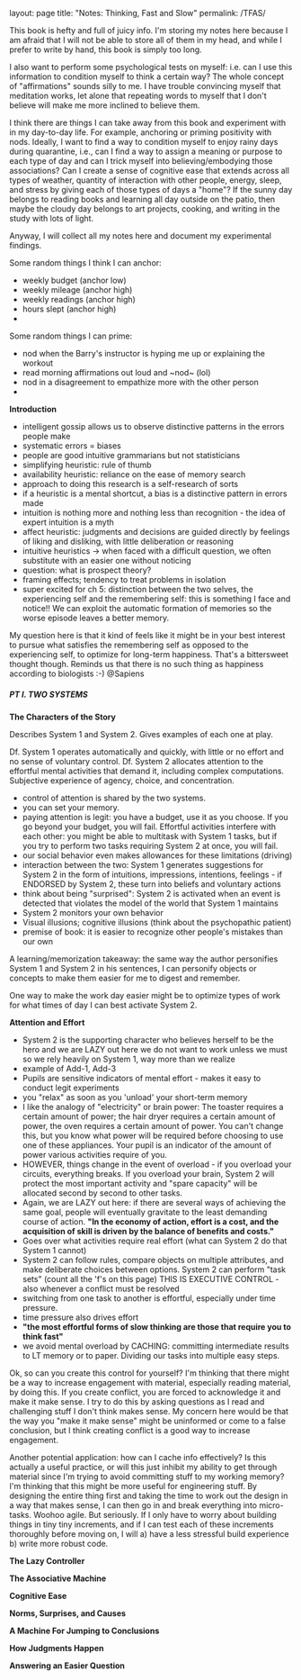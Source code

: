 layout: page
title: "Notes: Thinking, Fast and Slow"
permalink: /TFAS/

This book is hefty and full of juicy info. I'm storing my notes here because I am afraid that I will not be able to store all of them in my head, and while I prefer to write by hand, this book is simply too long.

I also want to perform some psychological tests on myself: i.e. can I use this information to condition myself to think a certain way? The whole concept of "affirmations" sounds silly to me. I have trouble convincing myself that meditation works, let alone that repeating words to myself that I don't believe will make me more inclined to believe them.

I think there are things I can take away from this book and experiment with in my day-to-day life. For example, anchoring or priming positivity with nods. Ideally, I want to find a way to condition myself to enjoy rainy days during quarantine, i.e., can I find a way to assign a meaning or purpose to each type of day and can I trick myself into believing/embodying those associations? Can I create a sense of cognitive ease that extends across all types of weather, quantity of interaction with other people, energy, sleep, and stress by giving each of those types of days a "home"? If the sunny day belongs to reading books and learning all day outside on the patio, then maybe the cloudy day belongs to art projects, cooking, and writing in the study with lots of light.

Anyway, I will collect all my notes here and document my experimental findings.

Some random things I think I can anchor:
- weekly budget (anchor low)
- weekly mileage (anchor high)
- weekly readings (anchor high)
- hours slept (anchor high)
- 

Some random things I can prime:
- nod when the Barry's instructor is hyping me up or explaining the workout
- read morning affirmations out loud and ~nod~ (lol)
- nod in a disagreement to empathize more with the other person
- 

**Introduction**

- intelligent gossip allows us to observe distinctive patterns in the errors people make
- systematic errors = biases
- people are good intuitive grammarians but not statisticians
- simplifying heuristic: rule of thumb
- availability heuristic: reliance on the ease of memory search
- approach to doing this research is a self-research of sorts
- if a heuristic is a mental shortcut, a bias is a distinctive pattern in errors made
- intuition is nothing more and nothing less than recognition - the idea of expert intuition is a myth
- affect heuristic: judgments and decisions are guided directly by feelings of liking and disliking, with little deliberation or reasoning
- intuitive heuristics -> when faced with a difficult question, we often substitute with an easier one without noticing
- question: what is prospect theory?
- framing effects; tendency to treat problems in isolation
- super excited for ch 5: distinction between the two selves, the experiencing self and the remembering self: this is something I face and notice!! We can exploit the automatic formation of memories so the worse episode leaves a better memory.

My question here is that it kind of feels like it might be in your best interest to pursue what satisfies the remembering self as opposed to the experiencing self, to optimize for long-term happiness. That's a bittersweet thought though. Reminds us that there is no such thing as happiness according to biologists :-) @Sapiens


##### PT I. TWO SYSTEMS

**The Characters of the Story**

Describes System 1 and System 2. Gives examples of each one at play.

Df. System 1
operates automatically and quickly, with little or no effort and no sense of voluntary control.
Df. System 2
allocates attention to the effortful mental activities that demand it, including complex computations. Subjective experience of agency, choice, and concentration.

- control of attention is shared by the two systems.
- you can set your memory.
- paying attention is legit: you have a budget, use it as you choose. If you go beyond your budget, you will fail. Effortful activities interfere with each other: you might be able to multitask with System 1 tasks, but if you try to perform two tasks requiring System 2 at once, you will fail. 
- our social behavior even makes allowances for these limitations (driving)
- interaction between the two: System 1 generates suggestions for System 2 in the form of intuitions, impressions, intentions, feelings - if ENDORSED by System 2, these turn into beliefs and voluntary actions
- think about being "surprised": System 2 is activated when an event is detected that violates the model of the world that System 1 maintains
- System 2 monitors your own behavior
- Visual illusions; cognitive illusions (think about the psychopathic patient)
- premise of book: it is easier to recognize other people's mistakes than our own

A learning/memorization takeaway: the same way the author personifies System 1 and System 2 in his sentences, I can personify objects or concepts to make them easier for me to digest and remember.

One way to make the work day easier might be to optimize types of work for what times of day I can best activate System 2.

**Attention and Effort**

- System 2 is the supporting character who believes herself to be the hero and we are LAZY out here we do not want to work unless we must so we rely heavily on System 1, way more than we realize
- example of Add-1, Add-3
- Pupils are sensitive indicators of mental effort - makes it easy to conduct legit experiments
- you "relax" as soon as you 'unload' your short-term memory
- I like the analogy of "electricity" or brain power: The toaster requires a certain amount of power; the hair dryer requires a certain amount of power, the oven requires a certain amount of power. You can't change this, but you know what power will be required before choosing to use one of these appliances. Your pupil is an indicator of the amount of power various activities require of you.
- HOWEVER, things change in the event of overload - if you overload your circuits, everything breaks. If you overload your brain, System 2 will protect the most important activity and "spare capacity" will be allocated second by second to other tasks.
- Again, we are LAZY out here: if there are several ways of achieving the same goal, people will eventually gravitate to the least demanding course of action. **"In the economy of action, effort is a cost, and the acquisition of skill is driven by the balance of benefits and costs."**
- Goes over what activities require real effort (what can System 2 do that System 1 cannot)
- System 2 can follow rules, compare objects on multiple attributes, and make deliberate choices between options. System 2 can perform "task sets" (count all the 'f's on this page) THIS IS EXECUTIVE CONTROL - also whenever a conflict must be resolved
- switching from one task to another is effortful, especially under time pressure.
- time pressure also drives effort
- **"the most effortful forms of slow thinking are those that require you to think fast"**
- we avoid mental overload by CACHING: committing intermediate results to LT memory or to paper. Dividing our tasks into multiple easy steps.

Ok, so can you create this control for yourself? I'm thinking that there might be a way to increase engagement with material, especially reading material, by doing this. If you create conflict, you are forced to acknowledge it and make it make sense. I try to do this by asking questions as I read and challenging stuff I don't think makes sense. My concern here would be that the way you "make it make sense" might be uninformed or come to a false conclusion, but I think creating conflict is a good way to increase engagement.

Another potential application: how can I cache info effectively? Is this actually a useful practice, or will this just inhibit my ability to get through material since I'm trying to avoid committing stuff to my working memory? I'm thinking that this might be more useful for engineering stuff. By designing the entire thing first and taking the time to work out the design in a way that makes sense, I can then go in and break everything into micro-tasks. Woohoo agile. But seriously. If I only have to worry about building things in tiny tiny increments, and if I can test each of these increments thoroughly before moving on, I will a) have a less stressful build experience b) write more robust code.

**The Lazy Controller**

**The Associative Machine**

**Cognitive Ease**

**Norms, Surprises, and Causes**

**A Machine For Jumping to Conclusions**

**How Judgments Happen**

**Answering an Easier Question**
